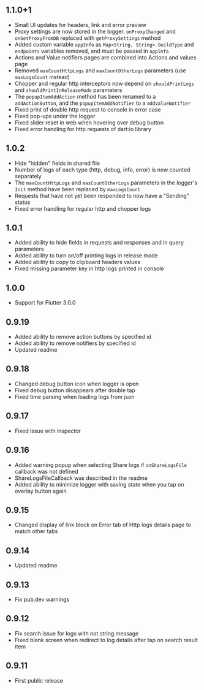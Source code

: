 ## 1.1.0+1

- Small UI updates for headers, link and error preview
- Proxy settings are now stored in the logger. `onProxyChanged` and `onGetProxyFromDB` replaced
  with `getProxySettings` method
- Added custom variable `appInfo` as `Map<String, String>`. `buildType` and `endpoints` variables
  removed, and must be passed in `appInfo`
- Actions and Value notifiers pages are combined into Actions and values page
- Removed `maxCountHttpLogs` and `maxCountOtherLogs` parameters (use `maxLogsCount` instead)
- Chopper and regular http interceptors now depend on `shouldPrintLogs`
  and `shouldPrintInReleaseMode`
  parameters
- The `popupItemAddAction` method has been renamed to a `addActionButton`, and
  the `popupItemAddNotifier` to a `addValueNotifier`
- Fixed print of double http request to console in error case
- Fixed pop-ups under the logger
- Fixed slider reset in web when hovering over debug button
- Fixed error handling for http requests of dart:io library

## 1.0.2

- Hide "hidden" fields in shared file
- Number of logs of each type (http, debug, info, error) is now counted separately
- The `maxCountHttpLogs` and `maxCountOtherLogs` parameters in the logger's `Init` method have been
  replaced by `maxLogsCount`
- Requests that have not yet been responded to now have a "Sending" status
- Fixed error handling for regular http and chopper logs

## 1.0.1

- Added ability to hide fields in requests and responses and in query parameters
- Added ability to turn on/off printing logs in release mode
- Added ability to copy to clipboard headers values
- Fixed missing parameter key in http logs printed in console

## 1.0.0

- Support for Flutter 3.0.0

## 0.9.19

- Added ability to remove action buttons by specified id
- Added ability to remove notifiers by specified id
- Updated readme

## 0.9.18

- Сhanged debug button icon when logger is open
- Fixed debug button disappears after double tap
- Fixed time parsing when loading logs from json

## 0.9.17

- Fixed issue with inspector

## 0.9.16

- Added warning popup when selecting Share logs if `onShareLogsFile` callback was not defined
- ShareLogsFileCallback was described in the readme
- Added ability to minimize logger with saving state when you tap on overlay button again

## 0.9.15

- Changed display of link block on Error tab of Http logs details page to match other tabs

## 0.9.14

- Updated readme

## 0.9.13

- Fix pub.dev warnings

## 0.9.12

- Fix search issue for logs with not string message
- Fixed blank screen when redirect to log details after tap on search result item

## 0.9.11

- First public release